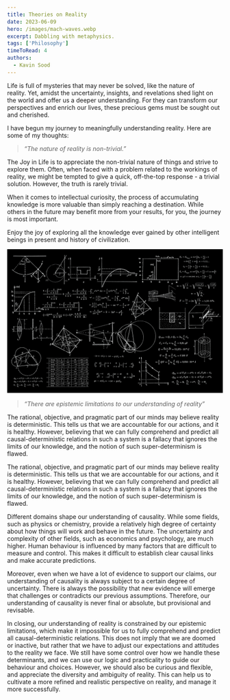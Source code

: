 ```yaml
---
title: Theories on Reality 
date: 2023-06-09
hero: /images/mach-waves.webp
excerpt: Dabbling with metaphysics.
tags: ['Philosophy']
timeToRead: 4
authors:
  - Kavin Sood
---
```


Life is full of mysteries that may never be solved, like the nature of reality. Yet, amidst the uncertainty, insights, and revelations shed light on the world and offer us a deeper understanding. For they can transform our perspectives and enrich our lives, these precious gems must be sought out and cherished.

I have begun my journey to meaningfully understanding reality. Here are some of my thoughts:

> _“The nature of reality is non-trivial.”_

The Joy in Life is to appreciate the non-trivial nature of things and strive to explore them. Often, when faced with a problem related to the workings of reality, we might be tempted to give a quick, off-the-top response - a trivial solution. However, the truth is rarely trivial.

When it comes to intellectual curiosity, the process of accumulating knowledge is more valuable than simply reaching a destination. While others in the future may benefit more from your results, for you, the journey is most important.

Enjoy the joy of exploring all the knowledge ever gained by other intelligent beings in present and history of civilization.

![](/images/physics.jpg)

> _“There are epistemic limitations to our understanding of reality”_

The rational, objective, and pragmatic part of our minds may believe reality is deterministic. This tells us that we are accountable for our actions, and it is healthy. However, believing that we can fully comprehend and predict all causal-deterministic relations in such a system is a fallacy that ignores the limits of our knowledge, and the notion of such super-determinism is flawed.

The rational, objective, and pragmatic part of our minds may believe reality is deterministic. This tells us that we are accountable for our actions, and it is healthy. However, believing that we can fully comprehend and predict all causal-deterministic relations in such a system is a fallacy that ignores the limits of our knowledge, and the notion of such super-determinism is flawed.

Different domains shape our understanding of causality. While some fields, such as physics or chemistry, provide a relatively high degree of certainty about how things will work and behave in the future. The uncertainty and complexity of other fields, such as economics and psychology, are much higher. Human behaviour is influenced by many factors that are difficult to measure and control. This makes it difficult to establish clear causal links and make accurate predictions.

Moreover, even when we have a lot of evidence to support our claims, our understanding of causality is always subject to a certain degree of uncertainty. There is always the possibility that new evidence will emerge that challenges or contradicts our previous assumptions. Therefore, our understanding of causality is never final or absolute, but provisional and revisable.

In closing, our understanding of reality is constrained by our epistemic limitations, which make it impossible for us to fully comprehend and predict all causal-deterministic relations. This does not imply that we are doomed or inactive, but rather that we have to adjust our expectations and attitudes to the reality we face. We still have some control over how we handle these determinants, and we can use our logic and practicality to guide our behaviour and choices. However, we should also be curious and flexible, and appreciate the diversity and ambiguity of reality. This can help us to cultivate a more refined and realistic perspective on reality, and manage it more successfully.
